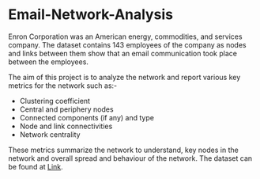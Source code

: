 # Email-Network-Analysis

Enron Corporation was an American energy, commodities, and services company. The dataset contains 143 employees of the company as nodes and links between them show that an email communication took place between the employees.

The aim of this project is to analyze the network and report various key metrics for the network such as:-
* Clustering coefficient
* Central and periphery nodes
* Connected components (if any) and type 
* Node and link connectivities
* Network centrality


These metrics summarize the network to understand, key nodes in the network and overall spread and behaviour of the network. The dataset can be found at <a href="http://networkrepository.com/email-enron-only.php">Link</a>. 
